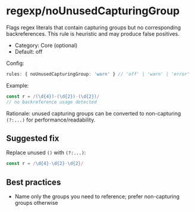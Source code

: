 # regexp/noUnusedCapturingGroup

Flags regex literals that contain capturing groups but no corresponding backreferences. This rule is heuristic and may produce false positives.

- Category: Core (optional)
- Default: off

Config:

```ts
rules: { noUnusedCapturingGroup: 'warn' } // 'off' | 'warn' | 'error'
```

Example:

```ts
const r = /(\d{4})-(\d{2})-(\d{2})/
// no backreference usage detected
```

Rationale: unused capturing groups can be converted to non-capturing `(?:...)` for performance/readability.

## Suggested fix

Replace unused `()` with `(?:...)`:

```ts
const r = /\d{4}-\d{2}-\d{2}/
```

## Best practices

- Name only the groups you need to reference; prefer non-capturing groups otherwise
